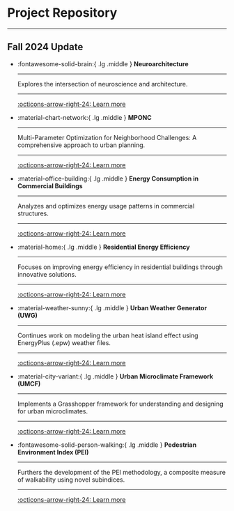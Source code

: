 
# Project Repository

---

## Fall 2024 Update


<div class="grid cards" markdown>

-   :fontawesome-solid-brain:{ .lg .middle } __Neuroarchitecture__

    ---

    Explores the intersection of neuroscience and architecture.
    
    ---

    [:octicons-arrow-right-24: Learn more](/wiki/24-Fa-Neuroarchitecture/)

-   :material-chart-network:{ .lg .middle } __MPONC__

    ---

    Multi-Parameter Optimization for Neighborhood Challenges: A comprehensive approach to urban planning.
    
    ---

    [:octicons-arrow-right-24: Learn more](/wiki/24-Fa-MPONC/)

-   :material-office-building:{ .lg .middle } __Energy Consumption in Commercial Buildings__

    ---

    Analyzes and optimizes energy usage patterns in commercial structures.
    
    ---

    [:octicons-arrow-right-24: Learn more](/wiki/24-Fa-Energyinbuildings-Com/)

-   :material-home:{ .lg .middle } __Residential Energy Efficiency__

    ---

    Focuses on improving energy efficiency in residential buildings through innovative solutions.
    
    ---

    [:octicons-arrow-right-24: Learn more](/wiki/24-Fa-Energyinbuildings-Res/)

-   :material-weather-sunny:{ .lg .middle } __Urban Weather Generator (UWG)__

    ---

    Continues work on modeling the urban heat island effect using EnergyPlus (.epw) weather files.
    
    ---

    [:octicons-arrow-right-24: Learn more](/wiki/24-Fa-Microclimate-UWG/)

-   :material-city-variant:{ .lg .middle } __Urban Microclimate Framework (UMCF)__

    ---

    Implements a Grasshopper framework for understanding and designing for urban microclimates.
    
    ---

    [:octicons-arrow-right-24: Learn more](/wiki/24-Fa-Microclimate-UMCF/)

-   :fontawesome-solid-person-walking:{ .lg .middle } __Pedestrian Environment Index (PEI)__

    ---

    Furthers the development of the PEI methodology, a composite measure of walkability using novel subindices.
    
    ---

    [:octicons-arrow-right-24: Learn more](/wiki/24-Fa-Mobility-PEI/)

</div>
